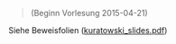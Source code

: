 > (Beginn Vorlesung 2015-04-21)

Siehe Beweisfolien ([kuratowski_slides.pdf](kuratowski_slides.pdf))
